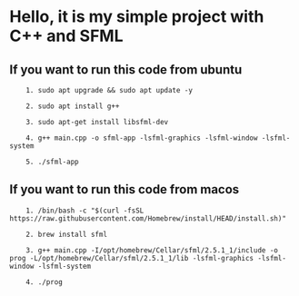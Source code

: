 # Hello, it is my simple project with C++ and SFML 

## If you want to run this code from ubuntu 

~~~
    1. sudo apt upgrade && sudo apt update -y
    
    2. sudo apt install g++

    3. sudo apt-get install libsfml-dev

    4. g++ main.cpp -o sfml-app -lsfml-graphics -lsfml-window -lsfml-system

    5. ./sfml-app 
~~~

## If you want to run this code from macos 

~~~
    1. /bin/bash -c "$(curl -fsSL https://raw.githubusercontent.com/Homebrew/install/HEAD/install.sh)"

    2. brew install sfml

    3. g++ main.cpp -I/opt/homebrew/Cellar/sfml/2.5.1_1/include -o prog -L/opt/homebrew/Cellar/sfml/2.5.1_1/lib -lsfml-graphics -lsfml-window -lsfml-system

    4. ./prog 
~~~

